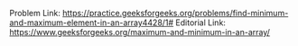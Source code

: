 Problem Link: https://practice.geeksforgeeks.org/problems/find-minimum-and-maximum-element-in-an-array4428/1#
Editorial Link: https://www.geeksforgeeks.org/maximum-and-minimum-in-an-array/
